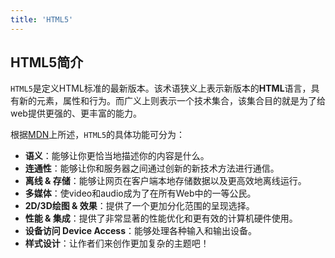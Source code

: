 ```yaml
---
title: 'HTML5'
---
```

## HTML5简介

`HTML5`是定义HTML标准的最新版本。该术语狭义上表示新版本的**HTML**语言，具有新的元素，属性和行为。而广义上则表示一个技术集合，该集合目的就是为了给web提供更强的、更丰富的能力。

根据[MDN](https://developer.mozilla.org/zh-CN/docs/Web/Guide/HTML/HTML5)上所述，`HTML5`的具体功能可分为：
- **语义**：能够让你更恰当地描述你的内容是什么。
- **连通性**：能够让你和服务器之间通过创新的新技术方法进行通信。
- **离线 & 存储**：能够让网页在客户端本地存储数据以及更高效地离线运行。
- **多媒体**：使video和audio成为了在所有Web中的一等公民。
- **2D/3D绘图 & 效果**：提供了一个更加分化范围的呈现选择。
- **性能 & 集成**：提供了非常显著的性能优化和更有效的计算机硬件使用。
- **设备访问 Device Access**：能够处理各种输入和输出设备。
- **样式设计**：让作者们来创作更加复杂的主题吧！